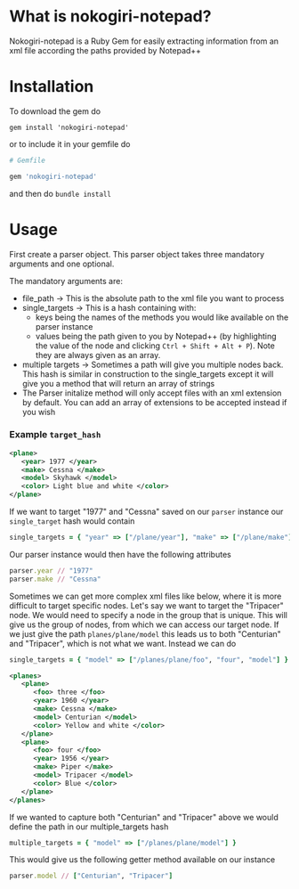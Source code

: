 # What is nokogiri-notepad?

Nokogiri-notepad is a Ruby Gem for easily extracting information from an xml file according the paths provided by Notepad++

# Installation

To download the gem do

```
gem install 'nokogiri-notepad'
```

or to include it in your gemfile do

```ruby
# Gemfile

gem 'nokogiri-notepad'
```

and then do `bundle install`

# Usage

First create a parser object. This parser object takes three mandatory arguments and one optional.

The mandatory arguments are: 
 
- file_path -> This is the absolute path to the xml file you want to process
- single_targets -> This is a hash containing with:
  - keys being the names of the methods you would like available on the parser instance
  - values being the path given to you by Notepad++ (by highlighting the value of the node and clicking `Ctrl + Shift + Alt + P`). Note they are always given as an array.
- multiple targets -> Sometimes a path will give you multiple nodes back. This hash is similar in construction to the single_targets except it will give you a method that will return an array of strings
- The Parser initalize method will only accept files with an xml extension by default. You can add an array of extensions to be accepted instead if you wish

### Example `target_hash`

```xml
<plane>
   <year> 1977 </year>
   <make> Cessna </make>
   <model> Skyhawk </model>
   <color> Light blue and white </color>
</plane>
```

If we want to target "1977" and "Cessna" saved on our `parser` instance our `single_target` hash would contain

```ruby
single_targets = { "year" => ["/plane/year"], "make" => ["/plane/make"] }
```

Our parser instance would then have the following attributes

```ruby
parser.year // "1977"
parser.make // "Cessna"
```

Sometimes we can get more complex xml files like below, where it is more difficult to target specific nodes. Let's say we want to target the "Tripacer" node. We would need to specify a node in the group that is unique. This will give us the group of nodes, from which we can access our target node. If we just give the path `planes/plane/model` this leads us to both "Centurian" and "Tripacer", which is not what we want. Instead we can do

```ruby
single_targets = { "model" => ["/planes/plane/foo", "four", "model"] }
```

```xml
<planes>
   <plane>
      <foo> three </foo>      
      <year> 1960 </year>
      <make> Cessna </make>
      <model> Centurian </model>
      <color> Yellow and white </color>
   </plane>
   <plane>
      <foo> four </foo>
      <year> 1956 </year>
      <make> Piper </make>
      <model> Tripacer </model>
      <color> Blue </color>
   </plane>
</planes>
```

If we wanted to capture both "Centurian" and "Tripacer" above we would define the path in our multiple_targets hash

```ruby
multiple_targets = { "model" => ["/planes/plane/model"] }
```

This would give us the following getter method available on our instance

```ruby
parser.model // ["Centurian", "Tripacer"]
```


